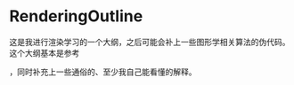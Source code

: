 # RenderingOutline

这是我进行渲染学习的一个大纲，之后可能会补上一些图形学相关算法的伪代码。这个大纲基本是参考

[技术美术百人计划]: https://docs.qq.com/doc/DUFdKZE1oVFd3ZlBs

，同时补充上一些通俗的、至少我自己能看懂的解释。


